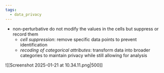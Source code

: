 ```yaml
---
tags:
  - data_privacy
---
```

- non-perturbative do not modify the values in the cells but suppress or record them
	- *cell suppression*: remove specific data points to prevent identification
	- *recoding of categorical attributes*: transform data into broader categories to maintain privacy while still allowing for analysis

![[Screenshot 2025-01-21 at 10.34.11.png|500]]